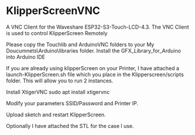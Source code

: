 # KlipperScreenVNC
A VNC Client for the Waveshare ESP32-S3-Touch-LCD-4.3.  The VNC Client is used to control KlipperScreen Remotely


Please copy the Touchlib and ArduinoVNC folders to your My Doucumnets\Arduino\libraries  folder.
Install the GFX_Library_for_Arduino into Arduino IDE

If you are already using klipperScreen on your Printer, I have attached a launch-KlipperScreen.sh file which you place in the Klipperscreen/scripts folder.  This will allow you to run 2 instances.

Install XtigerVNC  sudo apt install xtigervnc

Modify your parameters SSID/Password and Printer IP.

Upload sketch and restart KlipperScreen.

Optionally I have attached the STL for the case I use.





